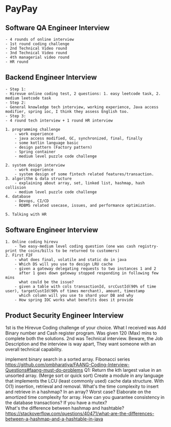 # PayPay

## Software QA Engineer Interview

    - 4 rounds of online interview
    - 1st round coding challenge
    - 2nd Technical Video round
    - 3nd Technical Video round
    - 4th managerial video round
    - HR round

## Backend Engineer Interview

    - Step 1:
    - Hirevue online coding test, 2 questions: 1. easy leetcode task, 2. medium leetcode task
    - Step 2:
    - General knowledge tech interview, working experience, Java access modifier, spring ioc, I think they assess English too.
    - Step 3:
    - 4 round tech interview + 1 round HR interview

    1. programming challenge
        - work experience
        - java access modified, GC, synchronized, final, finally
        - some kotlin language basic
        - design pattern (Factory pattern)
        - Spring container
        - medium level puzzle code challenge

    2. system design interview
        - work experience
        - system design of some fintech related features/transaction.
    3. algorithm & data structure
        - explaining about array, set, linked list, hashmap, hash collision
        - medium level puzzle code challenge
    4. database
        - Devops, CI/CD
        - RDBMS related usecase, issues, and performance optimization.

    5. Talking with HR

## Software Engineer Interview

    1. Online coding hirevu
        - Two easy-medium level coding question (one was cash registry- print the coins/bills to be returned to customers)
    2. First F2F
        - what does final, volatile and static do in java
        - Which DS will you use to design LRU cache
        - given a gateway delegating requests to two instances 1 and 2
          after 1 goes down gateway stopped responding in following few mins
          what could be the issue?
        - given a table with cols transactionId, srcCustId(90% of time user), targetCustId(90% of times merchant), amount, timestamp
          which column will you use to shard your DB and why
        - How spring IOC works what benefits does it provide

## Product Security Engineer Interview

1st is the Hirevue Coding challenge of your choice. What I received was Add Binary number and Cash register program. Was given 120 (Max) mins to complete both the solutions.
2nd was Technical interview. Beware, the Job Description and the interview is way apart, They want someone with an overall technical capability.

implement binary search in a sorted array.
Fibonacci series
https://github.com/ombharatiya/FAANG-Coding-Interview-Questions#faang-must-do-problems
Q1: Return the kth largest value in an unsorted array. (Merge sort or quick sort)
Create a module in any language that implements the LCU (least commonly used) cache data structure. With O(1) insertion, retrieval and removal.
What's the time complexity to insert and retrieve in a hashmap? In an array? Worst case? Elaborate on the amortized time complexity for array.
How can you guarantee consistency in the database transactions? If you have a mutex?  
What's the difference between hashmap and hashtable?  
https://stackoverflow.com/questions/40471/what-are-the-differences-between-a-hashmap-and-a-hashtable-in-java
